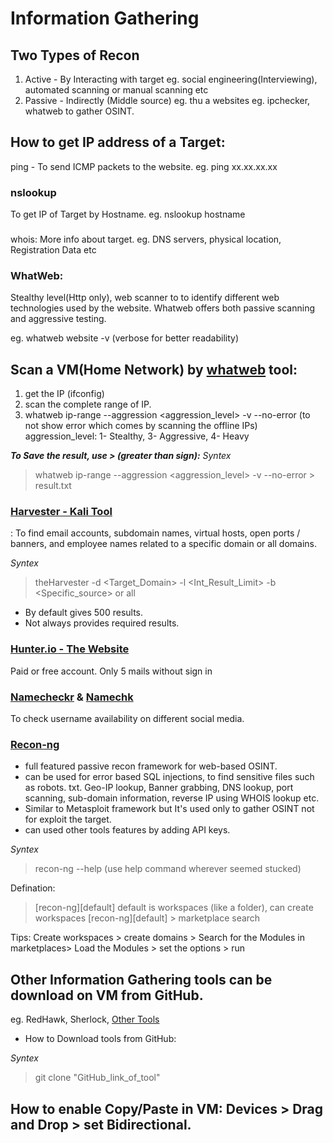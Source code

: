 # Information Gathering

## Two Types of Recon
  1. Active - By Interacting with target eg. social engineering(Interviewing), automated scanning or manual scanning etc 
  2. Passive - Indirectly (Middle source) eg. thu a websites eg. ipchecker, whatweb to gather OSINT.

###

## How to get IP address of a Target:
ping - To send ICMP packets to the website.
eg. ping xx.xx.xx.xx

### nslookup 
To get IP of Target by Hostname.
eg. nslookup hostname

###
whois: More info about target.
eg. DNS servers, physical location, Registration Data etc 

### WhatWeb: 
Stealthy level(Http only), web scanner to to identify different web technologies used by the website.
Whatweb offers both passive scanning and aggressive testing.

eg. whatweb website -v (verbose for better readability)

## Scan a VM(Home Network) by [whatweb](https://www.whatweb.net/) tool:
1. get the IP (ifconfig)
2. scan the complete range of IP.
3. whatweb ip-range --aggression <aggression_level> -v --no-error (to not show error which comes by scanning the offline IPs)
aggression_level: 1- Stealthy, 3- Aggressive, 4- Heavy

***To Save the result, use > (greater than sign):***
*Syntex*
> whatweb ip-range --aggression <aggression_level> -v --no-error > result.txt

###
###

### [Harvester - Kali Tool](https://www.kali.org/tools/theharvester/)
: To find email accounts, subdomain names, virtual hosts, open ports / banners, and employee names related to a specific domain or all domains.

*Syntex*
> theHarvester -d <Target_Domain> -l <Int_Result_Limit> -b <Specific_source> or all

- By default gives 500 results.
- Not always provides required results.

### [Hunter.io - The Website](https://hunter.io/?via=ion)
Paid or free account.
Only 5 mails without sign in

### [Namecheckr](https://www.namecheckr.com/) & [Namechk](https://namechk.com/)
To check username availability on different social media.


### [Recon-ng](https://hackertarget.com/recon-ng-tutorial/)
- full featured passive recon framework for web-based OSINT.
- can be used for error based SQL injections, to find sensitive files such as robots. txt. Geo-IP lookup, Banner grabbing, DNS lookup, port scanning, sub-domain information, reverse IP using WHOIS lookup etc.
- Similar to Metasploit framework but It's used only to gather OSINT not for exploit the target.
- can used other tools features by adding API keys.

*Syntex*
> recon-ng --help (use help command wherever seemed stucked)

Defination:
> [recon-ng][default] default is workspaces (like a folder), can create workspaces
> [recon-ng][default] > marketplace search <keywork> 
 
Tips: Create workspaces > create domains > Search for the Modules in marketplaces> Load the Modules > set the options > run

###

## Other Information Gathering tools can be download on VM from GitHub.
eg. RedHawk, Sherlock, [Other Tools](https://securitytrails.com/blog/osint-tools)

- How to Download tools from GitHub: 

*Syntex*
> git clone "GitHub_link_of_tool"


## How to enable Copy/Paste in VM: Devices > Drag and Drop > set Bidirectional. 

###













